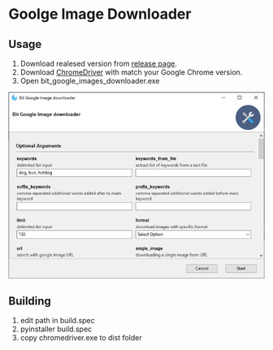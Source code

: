 

# Goolge Image Downloader

## Usage
1. Download realesed version from [release page](https://github.com/bit-dome/google-images-download/releases).  
2. Download [ChromeDriver](https://chromedriver.chromium.org/downloads) with match your Google Chrome version.  
3. Open bit_google_images_downloader.exe  

![main_window](images/main_window.jpg)


## Building
1. edit path in build.spec
2. pyinstaller build.spec
3. copy chromedriver.exe to dist folder
